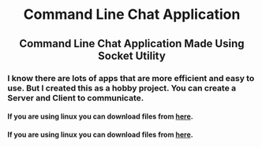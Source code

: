 
# <p align="center"> Command Line Chat Application </p>
 
## <p align="center"> Command Line Chat Application Made Using Socket Utility </p>

### I know there are lots of apps that are more efficient and easy to use. But I created this as a hobby project. You can create a Server and Client to communicate.

#### If you are using linux you can download files from [here](https://github.com/heshanthenura/cliChat-releases/tree/main/Linux).
#### If you are using linux you can download files from [here](https://github.com/heshanthenura/cliChat-releases/tree/main/Windows).
